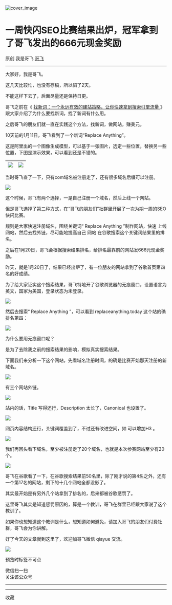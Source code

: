 ![cover_image](https://mmbiz.qpic.cn/sz_mmbiz_jpg/LBrX00GQeictc0Wc93omk60nUFuR5gDBPeH2ddYnZvqIxpAsicfwzCkHbicZ5EFHibmHWNIyPJ32yj85Ia8JcCkS4A/0?wx_fmt=jpeg)

#  一周快闪SEO比赛结果出炉，冠军拿到了哥飞发出的666元现金奖励

原创  我是哥飞  [ 哥飞 ](javascript:void\(0\);)

__ _ _ _ _

大家好，我是哥飞。  

这几天比较忙，也没有存稿，所以鸽了2天。

不能这样下去了，后面尽量还是保持日更。

哥飞之前在《 [ 找新词：一个永远有效的建站策略，让你快速拿到搜索引擎流量
](http://mp.weixin.qq.com/s?__biz=MjM5OTIzMzYyMA==&mid=2650079457&idx=1&sn=6a6b914a2685581ef26ef00cb8b19ee1&chksm=bf3f31da8848b8cc7e206419bcb2884415659dae3bd17fb77b9859adf106da494bd843f5d6f4&scene=21#wechat_redirect)
》跟大家介绍了为什么要找新词，找了新词有什么用。  

之后哥飞的朋友们就一直在实践这个方法，找新词，做网站，赚美元。

10天前的1月11日，哥飞看到了一个新词“Replace Anything”。

这是阿里出的一个图像生成模型，可以基于一张图片，选定一些位置，替换另一些位置，下图是演示效果，可以看到还是不错的。

![](https://mmbiz.qpic.cn/sz_mmbiz_png/LBrX00GQeictc0Wc93omk60nUFuR5gDBPiatGrqjT7RRWCEqcdHErRmdZNSu2wqnFMM7HnCURxqFBx9ZFGhZyicfg/640?wx_fmt=png&from=appmsg) |  ![](https://mmbiz.qpic.cn/sz_mmbiz_png/LBrX00GQeictc0Wc93omk60nUFuR5gDBP0T734Wic4icNN6NPwFtjm1ibyIw4flEDAMAglZqJbRTbyYgVXlPiaicn0vQ/640?wx_fmt=png&from=appmsg)  
---|---  
  
当时哥飞查了一下，只有com域名被注册走了，还有很多域名后缀可以注册。  

![](https://mmbiz.qpic.cn/sz_mmbiz_png/LBrX00GQeictc0Wc93omk60nUFuR5gDBPibcKSyl2H7icicDI2d95XHqNFqvtdxNfzYMUdy6RxIP5GxgCiaE2RWQ5wQ/640?wx_fmt=png&from=appmsg)

这个时候，哥飞有两个选择，一是自己注册一个域名，然后上线一个网站。

但是哥飞选择了第二种方式，在“哥飞的朋友们”社群里开展了一次为期一周的SEO快闪比赛。

规则是大家快速注册域名，围绕关键词“  Replace  Anything  ”制作网站，快速  上线网站，然后去找外链，尽可能地提高自己  网站
在谷歌搜索这个关键词结果里的排名。

之后在1月20日，哥飞会根据搜索结果排名，给排名最靠前的网站发666元现金奖励。

昨天，就是1月20日了，结果已经出炉了，有一位朋友的网站拿到了谷歌首页第四名的好成绩。  

为了给大家证实这个搜索结果，哥飞特地开了谷歌浏览器的无痕窗口，设置语言为英文，国家为美国，登录状态为未登录。

![](https://mmbiz.qpic.cn/sz_mmbiz_png/LBrX00GQeictc0Wc93omk60nUFuR5gDBPMwjhq9ROLtQGQHeWq5PEwXLbMCOnJJd89hRJAqxQ0lHuSk3pJ3PePA/640?wx_fmt=png&from=appmsg)

然后去搜索“  Replace  Anything  ”，可以看到 replaceanything.today 这个站的确排名第四：

![](https://mmbiz.qpic.cn/sz_mmbiz_png/LBrX00GQeictc0Wc93omk60nUFuR5gDBPdYCxN6MVB3urRPfxKNaZEtOMz3GRfhXfibNeCuYoej0YUQqCL7iavj3Q/640?wx_fmt=png&from=appmsg)

为什么要用无痕窗口呢？  

是为了去除我之前的搜索结果的影响，模拟真实搜索结果。  

下面我们来分析一下这个网站，先看域名注册时间，的确是比赛开始那天注册的新域名。  

![](https://mmbiz.qpic.cn/sz_mmbiz_png/LBrX00GQeictc0Wc93omk60nUFuR5gDBPYTP9PAzFqCnlp5E5j9nZzSvpxjXOjIueGQe0dysF83YSIflN0XkoKg/640?wx_fmt=png&from=appmsg)

有三个网站外链。  

![](https://mmbiz.qpic.cn/sz_mmbiz_png/LBrX00GQeictc0Wc93omk60nUFuR5gDBPTGIh37GRtuGJ5v2ZN3PcOUBsCKdJgibZpZRK0SuKtT5plGUBFkjfeXw/640?wx_fmt=png&from=appmsg)

站内的话，Title 写得还行，Description 太长了，Canonical 也设置了。

![](https://mmbiz.qpic.cn/sz_mmbiz_png/LBrX00GQeictc0Wc93omk60nUFuR5gDBPaBILdMJBNrvA4ezVqhPub4LlF7rGXeM2RT8AutN80IDjUYKx6TQDeQ/640?wx_fmt=png&from=appmsg)

网页内容结构还行，关键词覆盖到了，不过还有改进空间，如  可以增加H3  。

![](https://mmbiz.qpic.cn/sz_mmbiz_png/LBrX00GQeictc0Wc93omk60nUFuR5gDBPdO0eOQNDsy8lgnvHMIDtTIwNk3nsuYia0ab2yBcspq215WPr3uhjroQ/640?wx_fmt=png&from=appmsg)

我们再回头看下域名，至少被注册走了20个域名，也就是本次参赛网站至少有20个。  

![](https://mmbiz.qpic.cn/sz_mmbiz_png/LBrX00GQeictc0Wc93omk60nUFuR5gDBPicodduibnkGet1HNWgKWV0UWPGq4Hl5AKIXkImAyQbuIQXXmwHwEuv0A/640?wx_fmt=png&from=appmsg)

哥飞在谷歌看了一下，在谷歌搜索结果前50名里，除了刚才说的第4名之外，还有一个第17名的网站，剩下的十几个网站全都没影了。  

其实最开始是有另外几个站拿到了排名的，后来都被谷歌惩罚了。

这里哥飞其实是知道惩罚原因的，算是一个教训，哥飞在群里已经跟大家说了这个教训了。  

如果你也想知道这个教训是什么，想知道如何避免，请加入哥飞的朋友们付费社群，哥飞会为你讲解。  

好了今天的文章就到这里了，欢迎加哥飞微信 qiayue 交流。  

![](https://mmbiz.qpic.cn/sz_mmbiz_png/LBrX00GQeicsG8Pro6O9Hu75bIIiafZVPs3qlYeaNNJ1BpqNplEGgibL5m1bcq8a1N1rzoI5lia8aJjtHfgiaAADJJQ/640?wx_fmt=png)

  

预览时标签不可点

微信扫一扫  
关注该公众号





****



****



  收藏

